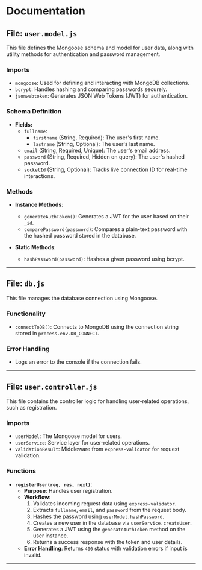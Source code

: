 
# Documentation

## File: `user.model.js`
This file defines the Mongoose schema and model for user data, along with utility methods for authentication and password management.

### Imports
- `mongoose`: Used for defining and interacting with MongoDB collections.
- `bcrypt`: Handles hashing and comparing passwords securely.
- `jsonwebtoken`: Generates JSON Web Tokens (JWT) for authentication.

### Schema Definition
- **Fields:**
  - `fullname`:
    - `firstname` (String, Required): The user's first name.
    - `lastname` (String, Optional): The user's last name.
  - `email` (String, Required, Unique): The user's email address.
  - `password` (String, Required, Hidden on query): The user's hashed password.
  - `socketId` (String, Optional): Tracks live connection ID for real-time interactions.

### Methods
- **Instance Methods**:
  - `generateAuthToken()`: Generates a JWT for the user based on their `_id`.
  - `comparePassword(password)`: Compares a plain-text password with the hashed password stored in the database.

- **Static Methods**:
  - `hashPassword(password)`: Hashes a given password using bcrypt.

---

## File: `db.js`
This file manages the database connection using Mongoose.

### Functionality
- `connectToDB()`: Connects to MongoDB using the connection string stored in `process.env.DB_CONNECT`.

### Error Handling
- Logs an error to the console if the connection fails.

---

## File: `user.controller.js`
This file contains the controller logic for handling user-related operations, such as registration.

### Imports
- `userModel`: The Mongoose model for users.
- `userService`: Service layer for user-related operations.
- `validationResult`: Middleware from `express-validator` for request validation.

### Functions
- **`registerUser(req, res, next)`**:
  - **Purpose**: Handles user registration.
  - **Workflow**:
    1. Validates incoming request data using `express-validator`.
    2. Extracts `fullname`, `email`, and `password` from the request body.
    3. Hashes the password using `userModel.hashPassword`.
    4. Creates a new user in the database via `userService.createUser`.
    5. Generates a JWT using the `generateAuthToken` method on the user instance.
    6. Returns a success response with the token and user details.
  - **Error Handling**: Returns `400` status with validation errors if input is invalid.

---
